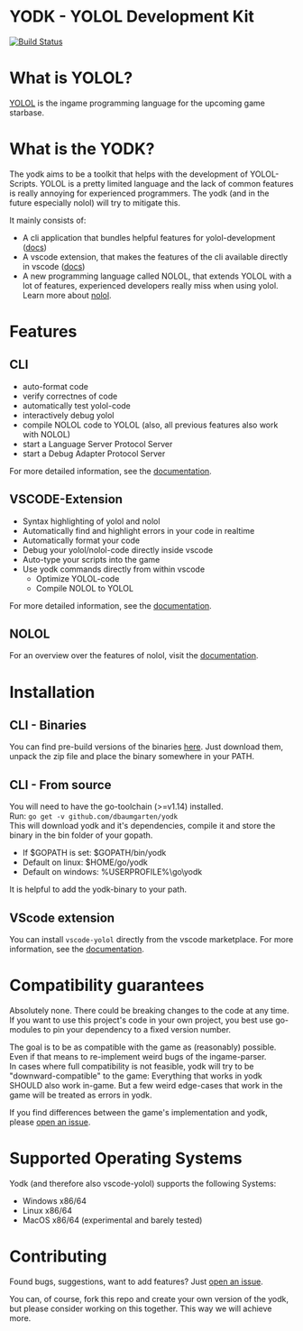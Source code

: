 # YODK - YOLOL Development Kit
[![Build Status](https://app.travis-ci.com/dbaumgarten/yodk.svg?branch=master)](https://app.travis-ci.com/dbaumgarten/yodk)

# What is YOLOL?
[YOLOL](https://wiki.starbasegame.com/index.php/YOLOL) is the ingame programming language for the upcoming game starbase.

# What is the YODK?
The yodk aims to be a toolkit that helps with the development of YOLOL-Scripts. YOLOL is a pretty limited language and the lack of common features is really annoying for experienced programmers. The yodk (and in the future especially nolol) will try to mitigate this.  

It mainly consists of:
- A cli application that bundles helpful features for yolol-development ([docs](/cli))
- A vscode extension, that makes the features of the cli available directly in vscode ([docs](/vscode-yolol))
- A new programming language called NOLOL, that extends YOLOL with a lot of features, experienced developers really miss when using yolol. Learn more about [nolol](/nolol).

# Features

## CLI
- auto-format code
- verify correctnes of code
- automatically test yolol-code
- interactively debug yolol
- compile NOLOL code to YOLOL (also, all previous features also work with NOLOL)
- start a Language Server Protocol Server
- start a Debug Adapter Protocol Server

For more detailed information, see the [documentation](/cli).

## VSCODE-Extension
- Syntax highlighting of yolol and nolol
- Automatically find and highlight errors in your code in realtime
- Automatically format your code
- Debug your yolol/nolol-code directly inside vscode
- Auto-type your scripts into the game
- Use yodk commands directly from within vscode
    - Optimize YOLOL-code
    - Compile NOLOL to YOLOL

For more detailed information, see the [documentation](/vscode-yolol).

## NOLOL
For an overview over the features of nolol, visit the [documentation](/nolol).

# Installation

## CLI - Binaries
You can find pre-build versions of the binaries [here](https://github.com/dbaumgarten/yodk/releases).
Just download them, unpack the zip file and place the binary somewhere in your PATH.

## CLI - From source
You will need to have the go-toolchain (>=v1.14) installed.  
Run: ```go get -v github.com/dbaumgarten/yodk```  
This will download yodk and it's dependencies, compile it and store the binary in the bin folder of your gopath.
- If $GOPATH is set: $GOPATH/bin/yodk
- Default on linux: $HOME/go/yodk
- Default on windows: %USERPROFILE%\\go\\yodk  

It is helpful to add the yodk-binary to your path.

## VScode extension
You can install ```vscode-yolol``` directly from the vscode marketplace. For more information, see the [documentation](/vscode-yolol).

# Compatibility guarantees
Absolutely none. There could be breaking changes to the code at any time.
If you want to use this project's code in your own project, you best use go-modules to pin your dependency to a fixed version number.

The goal is to be as compatible with the game as (reasonably) possible. Even if that means to re-implement weird bugs of the ingame-parser.  
In cases where full compatibility is not feasible, yodk will try to be "downward-compatible" to the game: Everything that works in yodk SHOULD also work in-game. But a few weird edge-cases that work in the game will be treated as errors in yodk.  

If you find differences between the game's implementation and yodk, please [open an issue](https://github.com/dbaumgarten/yodk/issues/new?assignees=&labels=compatibility&template=bug_report+copy.md&title=).

# Supported Operating Systems
Yodk (and therefore also vscode-yolol) supports the following Systems:  
- Windows x86/64
- Linux x86/64
- MacOS x86/64 (experimental and barely tested)

# Contributing
Found bugs, suggestions, want to add features? Just [open an issue](https://github.com/dbaumgarten/yodk/issues/new).  

You can, of course, fork this repo and create your own version of the yodk, but please consider working on this together. This way we will achieve more.
